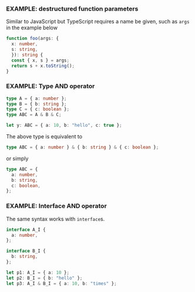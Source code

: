 
### EXAMPLE: destructured function parameters
Similar to JavaScript but TypeScript requires a name be given, such as `args` in the example below 

```TypeScript
function foo(args: {
  x: number,
  s: string, 
  }): string {
  const { x, s } = args;
  return s + x.toString();
}
```

### EXAMPLE: Type AND operator

```TypeScript
type A = { a: number };
type B = { b: string };
type C = { c: boolean };
type ABC = A & B & C;

let y: ABC = { a: 10, b: "hello", c: true };

```
The above type is equivalent to 

```TypeScript
type ABC = { a: number } & { b: string } & { c: boolean };
```

 or simply

```TypeScript
type ABC = {
  a: number,
  b: string,
  c: boolean,
};
```

### EXAMPLE: Interface AND operator

The same syntax works with `interface`s.

```TypeScript
interface A_I {
  a: number,
};

interface B_I {
  b: string,
};

let p1: A_I = { a: 10 };
let p2: B_I = { b: "hello" };
let p3: A_I & B_I = { a: 10, b: "times" };
```
